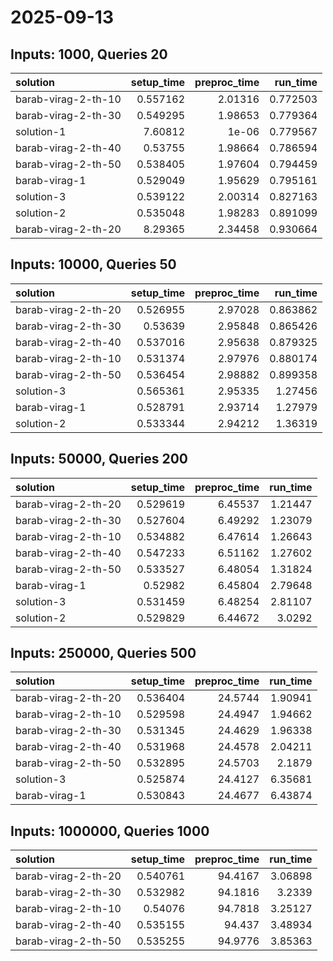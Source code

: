 # 2025-09-13

## Inputs: 1000, Queries 20

| solution            |   setup_time |   preproc_time |   run_time |
|:--------------------|-------------:|---------------:|-----------:|
| barab-virag-2-th-10 |     0.557162 |        2.01316 |   0.772503 |
| barab-virag-2-th-30 |     0.549295 |        1.98653 |   0.779364 |
| solution-1          |     7.60812  |        1e-06   |   0.779567 |
| barab-virag-2-th-40 |     0.53755  |        1.98664 |   0.786594 |
| barab-virag-2-th-50 |     0.538405 |        1.97604 |   0.794459 |
| barab-virag-1       |     0.529049 |        1.95629 |   0.795161 |
| solution-3          |     0.539122 |        2.00314 |   0.827163 |
| solution-2          |     0.535048 |        1.98283 |   0.891099 |
| barab-virag-2-th-20 |     8.29365  |        2.34458 |   0.930664 |

## Inputs: 10000, Queries 50

| solution            |   setup_time |   preproc_time |   run_time |
|:--------------------|-------------:|---------------:|-----------:|
| barab-virag-2-th-20 |     0.526955 |        2.97028 |   0.863862 |
| barab-virag-2-th-30 |     0.53639  |        2.95848 |   0.865426 |
| barab-virag-2-th-40 |     0.537016 |        2.95638 |   0.879325 |
| barab-virag-2-th-10 |     0.531374 |        2.97976 |   0.880174 |
| barab-virag-2-th-50 |     0.536454 |        2.98882 |   0.899358 |
| solution-3          |     0.565361 |        2.95335 |   1.27456  |
| barab-virag-1       |     0.528791 |        2.93714 |   1.27979  |
| solution-2          |     0.533344 |        2.94212 |   1.36319  |

## Inputs: 50000, Queries 200

| solution            |   setup_time |   preproc_time |   run_time |
|:--------------------|-------------:|---------------:|-----------:|
| barab-virag-2-th-20 |     0.529619 |        6.45537 |    1.21447 |
| barab-virag-2-th-30 |     0.527604 |        6.49292 |    1.23079 |
| barab-virag-2-th-10 |     0.534882 |        6.47614 |    1.26643 |
| barab-virag-2-th-40 |     0.547233 |        6.51162 |    1.27602 |
| barab-virag-2-th-50 |     0.533527 |        6.48054 |    1.31824 |
| barab-virag-1       |     0.52982  |        6.45804 |    2.79648 |
| solution-3          |     0.531459 |        6.48254 |    2.81107 |
| solution-2          |     0.529829 |        6.44672 |    3.0292  |

## Inputs: 250000, Queries 500

| solution            |   setup_time |   preproc_time |   run_time |
|:--------------------|-------------:|---------------:|-----------:|
| barab-virag-2-th-20 |     0.536404 |        24.5744 |    1.90941 |
| barab-virag-2-th-10 |     0.529598 |        24.4947 |    1.94662 |
| barab-virag-2-th-30 |     0.531345 |        24.4629 |    1.96338 |
| barab-virag-2-th-40 |     0.531968 |        24.4578 |    2.04211 |
| barab-virag-2-th-50 |     0.532895 |        24.5703 |    2.1879  |
| solution-3          |     0.525874 |        24.4127 |    6.35681 |
| barab-virag-1       |     0.530843 |        24.4677 |    6.43874 |

## Inputs: 1000000, Queries 1000

| solution            |   setup_time |   preproc_time |   run_time |
|:--------------------|-------------:|---------------:|-----------:|
| barab-virag-2-th-20 |     0.540761 |        94.4167 |    3.06898 |
| barab-virag-2-th-30 |     0.532982 |        94.1816 |    3.2339  |
| barab-virag-2-th-10 |     0.54076  |        94.7818 |    3.25127 |
| barab-virag-2-th-40 |     0.535155 |        94.437  |    3.48934 |
| barab-virag-2-th-50 |     0.535255 |        94.9776 |    3.85363 |
